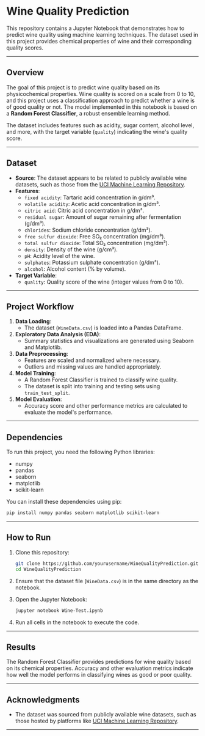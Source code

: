 # **Wine Quality Prediction**

This repository contains a Jupyter Notebook that demonstrates how to predict wine quality using machine learning techniques. The dataset used in this project provides chemical properties of wine and their corresponding quality scores.

---

## **Overview**

The goal of this project is to predict wine quality based on its physicochemical properties. Wine quality is scored on a scale from 0 to 10, and this project uses a classification approach to predict whether a wine is of good quality or not. The model implemented in this notebook is based on a **Random Forest Classifier**, a robust ensemble learning method.

The dataset includes features such as acidity, sugar content, alcohol level, and more, with the target variable (`quality`) indicating the wine's quality score.

---

## **Dataset**

- **Source**: The dataset appears to be related to publicly available wine datasets, such as those from the [UCI Machine Learning Repository](https://archive.ics.uci.edu/ml/datasets/wine+quality).
- **Features**:
  - `fixed acidity`: Tartaric acid concentration in g/dm³.
  - `volatile acidity`: Acetic acid concentration in g/dm³.
  - `citric acid`: Citric acid concentration in g/dm³.
  - `residual sugar`: Amount of sugar remaining after fermentation (g/dm³).
  - `chlorides`: Sodium chloride concentration (g/dm³).
  - `free sulfur dioxide`: Free SO₂ concentration (mg/dm³).
  - `total sulfur dioxide`: Total SO₂ concentration (mg/dm³).
  - `density`: Density of the wine (g/cm³).
  - `pH`: Acidity level of the wine.
  - `sulphates`: Potassium sulphate concentration (g/dm³).
  - `alcohol`: Alcohol content (% by volume).
- **Target Variable**:
  - `quality`: Quality score of the wine (integer values from 0 to 10).

---

## **Project Workflow**

1. **Data Loading**:
   - The dataset (`WineData.csv`) is loaded into a Pandas DataFrame.
2. **Exploratory Data Analysis (EDA)**:
   - Summary statistics and visualizations are generated using Seaborn and Matplotlib.
3. **Data Preprocessing**:
   - Features are scaled and normalized where necessary.
   - Outliers and missing values are handled appropriately.
4. **Model Training**:
   - A Random Forest Classifier is trained to classify wine quality.
   - The dataset is split into training and testing sets using `train_test_split`.
5. **Model Evaluation**:
   - Accuracy score and other performance metrics are calculated to evaluate the model's performance.

---

## **Dependencies**

To run this project, you need the following Python libraries:

- numpy
- pandas
- seaborn
- matplotlib
- scikit-learn

You can install these dependencies using pip:

```bash
pip install numpy pandas seaborn matplotlib scikit-learn
```

---

## **How to Run**

1. Clone this repository:
   ```bash
   git clone https://github.com/yourusername/WineQualityPrediction.git
   cd WineQualityPrediction
   ```

2. Ensure that the dataset file (`WineData.csv`) is in the same directory as the notebook.

3. Open the Jupyter Notebook:
   ```bash
   jupyter notebook Wine-Test.ipynb
   ```

4. Run all cells in the notebook to execute the code.

---

## **Results**

The Random Forest Classifier provides predictions for wine quality based on its chemical properties. Accuracy and other evaluation metrics indicate how well the model performs in classifying wines as good or poor quality.

---

## **Acknowledgments**

- The dataset was sourced from publicly available wine datasets, such as those hosted by platforms like [UCI Machine Learning Repository](https://archive.ics.uci.edu/ml/datasets/wine+quality).

---
